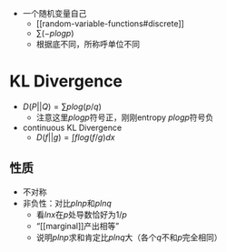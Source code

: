 - 一个随机变量自己
  - [[random-variable-functions#discrete]]
  - $\sum (-plogp)$
  - 根据底不同，所称呼单位不同
# KL Divergence
- $D(P||Q)=\sum p log (p/q)$
  - 注意这里$plogp$符号正，刚刚entropy $plogp$符号负
- continuous KL Divergence
  - $D(f||g)=\int f log (f/g)dx$
## 性质
- 不对称
- 非负性：对比$plnp$和$plnq$
    - 看$lnx$在$p$处导数恰好为$1/p$
    - “[[marginal]]产出相等”
    - 说明$plnp$求和肯定比$plnq$大（各个$q$不和$p$完全相同）